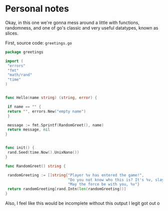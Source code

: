 # Personal notes

Okay, in this one we're gonna mess around a little with functions, randomness, and one of go's classic and very useful datatypes, known as slices.

First, source code:
`greetings.go`
```go
package greetings

import (
 "errors"
 "fmt"
 "math/rand"
 "time"
)


func Hello(name string) (string, error) {

 if name == "" {
 return "", errors.New("empty name")
 }

 message := fmt.Sprintf(RandomGreet(), name)
 return message, nil
}


func init() {
 rand.Seed(time.Now().UnixNano())
}

func RandomGreet() string {

 randomGreeting := []string{"Player %v has entered the game!", 
							"Do you not know who this is? It's %v, slayer of demons, bane of the Fallen! You shall kneel before them!", 
							"May the force be with you, %v"}
 return randomGreeting[rand.Intn(len(randomGreeting))]
}
```

Also, I feel like this would be incomplete without this output I legit got out o